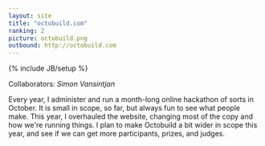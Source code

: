 ```yaml
---
layout: site
title: "octobuild.com"
ranking: 2
picture: octobuild.png
outbound: http://octobuild.com
---
```

{% include JB/setup %}

Collaborators: _Simon Vansintjan_

Every year, I administer and run a month-long online hackathon of sorts in October. It is small in scope, so far, but always fun to see what people make. This year, I overhauled the website, changing most of the copy and how we're running things. I plan to make Octobuild a bit wider in scope this year, and see if we can get more participants, prizes, and judges.